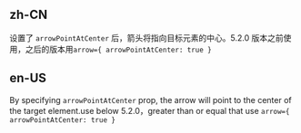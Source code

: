 ## zh-CN

设置了 `arrowPointAtCenter` 后，箭头将指向目标元素的中心。5.2.0 版本之前使用，之后的版本用`arrow={ arrowPointAtCenter: true }`

## en-US

By specifying `arrowPointAtCenter` prop, the arrow will point to the center of the target element.use below 5.2.0，greater than or equal that use `arrow={ arrowPointAtCenter: true }`

